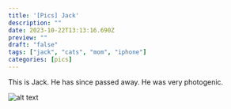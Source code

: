 ```yaml
---
title: '[Pics] Jack'
description: ""
date: 2023-10-22T13:13:16.690Z
preview: ""
draft: "false"
tags: ["jack", "cats", "mom", "iphone"]
categories: [pics]
---
```


This is Jack. He has since passed away. He was very photogenic.

![alt text](/images/pics/jack.jpg)